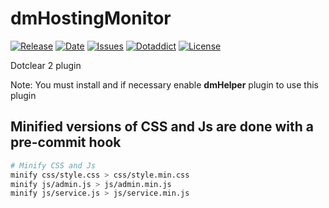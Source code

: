 # dmHostingMonitor

[![Release](https://img.shields.io/github/v/release/franck-paul/dmHostingMonitor)](https://github.com/franck-paul/dmHostingMonitor/releases)
[![Date](https://img.shields.io/github/release-date/franck-paul/dmHostingMonitor)](https://github.com/franck-paul/dmHostingMonitor/releases)
[![Issues](https://img.shields.io/github/issues/franck-paul/dmHostingMonitor)](https://github.com/franck-paul/dmHostingMonitor/issues)
[![Dotaddict](https://img.shields.io/badge/dotaddict-official-green.svg)](https://plugins.dotaddict.org/dc2/details/dmHostingMonitor)
[![License](https://img.shields.io/github/license/franck-paul/dmHostingMonitor)](https://github.com/franck-paul/dmHostingMonitor/blob/master/LICENSE)

Dotclear 2 plugin

Note: You must install and if necessary enable **dmHelper** plugin to use this plugin

## Minified versions of CSS and Js are done with a pre-commit hook

```bash
# Minify CSS and Js
minify css/style.css > css/style.min.css
minify js/admin.js > js/admin.min.js
minify js/service.js > js/service.min.js
```

